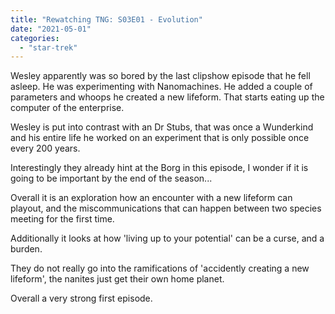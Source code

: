 ```yaml
---
title: "Rewatching TNG: S03E01 - Evolution"
date: "2021-05-01"
categories: 
  - "star-trek"
---
```


Wesley apparently was so bored by the last clipshow episode that he fell asleep. He was experimenting with Nanomachines. He added a couple of parameters and whoops he created a new lifeform. That starts eating up the computer of the enterprise.

Wesley is put into contrast with an Dr Stubs, that was once a Wunderkind and his entire life he worked on an experiment that is only possible once every 200 years.

Interestingly they already hint at the Borg in this episode, I wonder if it is going to be important by the end of the season...

Overall it is an exploration how an encounter with a new lifeform can playout, and the miscommunications that can happen between two species meeting for the first time.

Additionally it looks at how 'living up to your potential' can be a curse, and a burden.

They do not really go into the ramifications of 'accidently creating a new lifeform', the nanites just get their own home planet.

Overall a very strong first episode.
